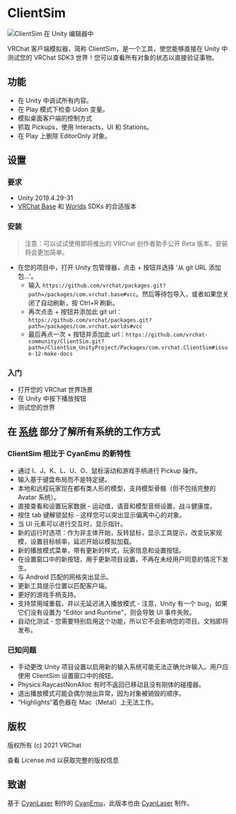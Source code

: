 # ClientSim

![ClientSim 在 Unity 编辑器中](/clientsim.docs.vrchat.com/images/editor-screenshot.png)

VRChat 客户端模拟器，简称 ClientSim，是一个工具，使您能够直接在 Unity 中测试您的 VRChat SDK3 世界！您可以查看所有对象的状态以直接验证事物。

## 功能

- 在 Unity 中调试所有内容。
- 在 Play 模式下检查 Udon 变量。
- 模拟桌面客户端的控制方式
- 抓取 Pickups，使用 Interacts，UI 和 Stations。
- 在 Play 上删除 EditorOnly 对象。

## 设置

### 要求

- Unity 2019.4.29-31
- [VRChat Base](https://github.com/vrchat/packages/tree/main/packages/com.vrchat.base) 和 [Worlds](https://github.com/vrchat/packages/tree/main/packages/com.vrchat.worlds) SDKs 的合适版本

### 安装

> 注意：可以试试使用即将推出的 VRChat 创作者助手公开 Beta 版本，安装将会更加简单。
>
- 在您的项目中，打开 Unity 包管理器，点击 + 按钮并选择 '从 git URL 添加包...'。
    - 输入 `https://github.com/vrchat/packages.git?path=/packages/com.vrchat.base#vcc`。然后等待包导入，或者如果您关闭了自动刷新，按 Ctrl+R 刷新。
    - 再次点击 + 按钮并添加此 git url：`https://github.com/vrchat/packages.git?path=/packages/com.vrchat.worlds#vcc`
    - 最后再点一次 + 按钮并添加此 url：`https://github.com/vrchat-community/ClientSim.git?path=/ClientSim_UnityProject/Packages/com.vrchat.ClientSim#issue-12-make-docs`

### 入门

- 打开您的 VRChat 世界场景
- 在 Unity 中按下播放按钮
- 测试您的世界


## 在 [系统](./systems/) 部分了解所有系统的工作方式

### ClientSim 相比于 CyanEmu 的新特性
- 通过 I、J、K、L、U、O、鼠标滚动和游戏手柄进行 Pickup 操作。
- 输入基于键盘布局而不是特定键。
- 本地和远程玩家现在都有类人形的模型，支持模型骨骼（但不包括完整的 Avatar 系统）。
- 直接查看和设置玩家数据 - 运动值，语音和模型音频设置，战斗健康度。
- 按住 tab 键解锁鼠标 - 这样您可以突出显示偏离中心的对象。
- 当 UI 元素可以进行交互时，显示指针。
- 新的运行时选项：作为非主体开始，反转鼠标，显示工具提示，改变玩家规模，设置目标帧率，延迟开始以模拟加载。
- 新的播放模式菜单，带有更新的样式，玩家信息和设置按钮。
- 在设置窗口中的新按钮，用于更新项目设置，不再在未经用户同意的情况下发生。
- 与 Android 匹配的网格突出显示。
- 更新工具提示位置以匹配客户端。
- 更好的游戏手柄支持。
- 支持禁用域重载，并以无延迟进入播放模式 - 注意，Unity 有一个 bug，如果它们没有设置为 "Editor and Runtime"，则会导致 UI 事件失败。
- 自动化测试 - 您需要特别启用这个功能，所以它不会影响您的项目。文档即将发布。

### 已知问题

- 手动更改 Unity 项目设置以启用新的输入系统可能无法正确允许输入。用户应使用 ClientSim 设置窗口中的按钮。
- Physics.RaycastNonAlloc 有时不返回已移动且没有刚体的碰撞器。
- 退出播放模式可能会偶尔抛出异常，因为对象被销毁的顺序。
- “Highlights”着色器在 Mac（Metal）上无法工作。

## 版权

版权所有 (c) 2021 VRChat

查看 License.md 以获取完整的版权信息

## 致谢

基于 [CyanLaser](https://github.com/CyanLaser/CyanEmu) 制作的 [CyanEmu](https://github.com/CyanLaser)，此版本也由 [CyanLaser](https://github.com/CyanLaser) 制作。